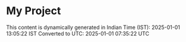 # My Project

This content is dynamically generated in Indian Time (IST): 2025-01-01 13:05:22 IST
Converted to UTC: 2025-01-01 07:35:22 UTC
